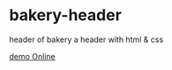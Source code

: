 # bakery-header
header of bakery
a header with html & css

[demo Online
](https://fatemesoltaniweb.github.io/bakery-header/)

